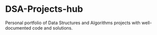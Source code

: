 # DSA-Projects-hub
Personal portfolio of Data Structures and Algorithms projects with well-documented code and solutions.
